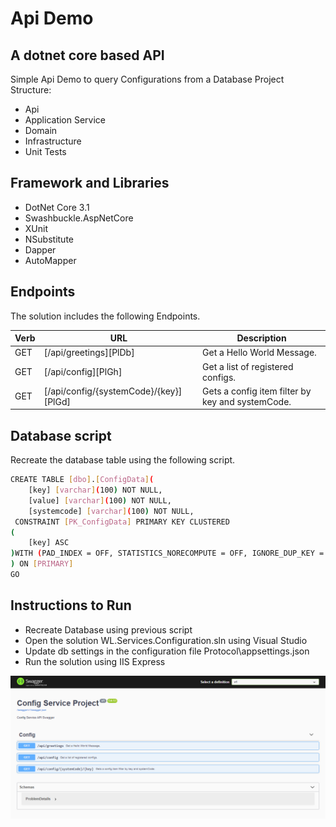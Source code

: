 # Api Demo
## A dotnet core based API
Simple Api Demo to query Configurations from a Database
Project Structure:
- Api
- Application Service
- Domain
- Infrastructure
- Unit Tests

## Framework and Libraries

- DotNet Core 3.1
- Swashbuckle.AspNetCore
- XUnit
- NSubstitute
- Dapper
- AutoMapper

## Endpoints

The solution includes the following Endpoints.

| Verb | URL | Description |
| ------ | ------ | ------ |
| GET | [/api/greetings][PlDb] |Get a Hello World Message.
| GET | [/api/config][PlGh] |Get a list of registered configs.
| GET | [/api/config/{systemCode}/{key}][PlGd] |Gets a config item filter by key and systemCode.


## Database script

Recreate the database table using the following script.

```sh
CREATE TABLE [dbo].[ConfigData](
	[key] [varchar](100) NOT NULL,
	[value] [varchar](100) NOT NULL,
	[systemcode] [varchar](100) NOT NULL,
 CONSTRAINT [PK_ConfigData] PRIMARY KEY CLUSTERED 
(
	[key] ASC
)WITH (PAD_INDEX = OFF, STATISTICS_NORECOMPUTE = OFF, IGNORE_DUP_KEY = OFF, ALLOW_ROW_LOCKS = ON, ALLOW_PAGE_LOCKS = ON, OPTIMIZE_FOR_SEQUENTIAL_KEY = OFF) ON [PRIMARY]
) ON [PRIMARY]
GO
```
## Instructions to Run

- Recreate Database using previous script
- Open the solution WL.Services.Configuration.sln using Visual Studio
- Update db settings in the configuration file Protocol\appsettings.json 
- Run the solution using IIS Express

[![N|Solid](https://raw.githubusercontent.com/waltergomezda/WLAPI/main/screenshot.png)](#)